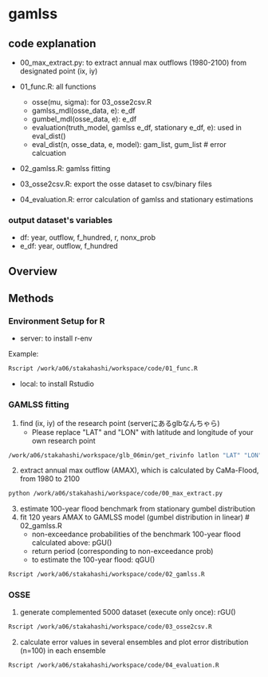 # gamlss

## code explanation
 - 00_max_extract.py: to extract annual max outflows (1980-2100) from designated point (ix, iy)
 - 01_func.R: all functions
    - osse(mu, sigma): for 03_osse2csv.R
    - gamlss_mdl(osse_data, e): e_df
    - gumbel_mdl(osse_data, e): e_df
    - evaluation(truth_model, gamlss e_df, stationary e_df, e): used in eval_dist()
    - eval_dist(n,  osse_data, e, model): gam_list, gum_list   # error calcuation
 - 02_gamlss.R: gamlss fitting
 - 03_osse2csv.R: export the osse dataset to csv/binary files

 - 04_evaluation.R: error calculation of gamlss and stationary estimations

### output dataset's variables
 - df: year, outflow, f_hundred, r, nonx_prob
 - e_df: year, outflow, f_hundred



## Overview

## Methods
### Environment Setup for R
 - server: to install r-env

Example:
```bash
Rscript /work/a06/stakahashi/workspace/code/01_func.R
```
      
 - local: to install Rstudio

### GAMLSS fitting
1. find (ix, iy) of the research point (serverにあるglbなんちゃら)
   - Please replace "LAT" and "LON" with latitude and longitude of your own research point
 ```bash
 /work/a06/stakahashi/workspace/glb_06min/get_rivinfo latlon "LAT" "LON"
 ```

2. extract annual max outflow (AMAX), which is calculated by CaMa-Flood, from 1980 to 2100
 ```bash
 python /work/a06/stakahashi/workspace/code/00_max_extract.py
 ```

3. estimate 100-year flood benchmark from stationary gumbel distribution
4. fit 120 years AMAX to GAMLSS model (gumbel distribution in linear)   # 02_gamlss.R
   - non-exceedance probabilities of the benchmark 100-year flood calculated above: pGU()
   - return period (corresponding to non-exceedance prob)
   - to estimate the 100-year flood: qGU()
 ```bash
 Rscript /work/a06/stakahashi/workspace/code/02_gamlss.R
 ```

  
### OSSE
1. generate complemented 5000 dataset (execute only once): rGU()
 ```bash
 Rscript /work/a06/stakahashi/workspace/code/03_osse2csv.R
 ```

2. calculate error values in several ensembles and plot error distribution (n=100) in each ensemble
 ```bash
 Rscript /work/a06/stakahashi/workspace/code/04_evaluation.R
 ```
